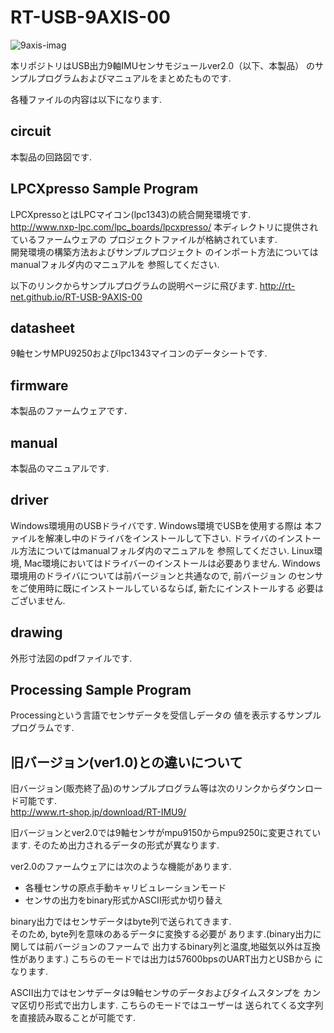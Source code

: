 # RT-USB-9AXIS-00

![9axis-imag](https://www.rt-net.jp/wp-content/uploads/2018/02/img-usb9s_01.png)

本リポジトリはUSB出力9軸IMUセンサモジュールver2.0（以下、本製品）
のサンプルプログラムおよびマニュアルをまとめたものです.  

各種ファイルの内容は以下になります.  

## circuit 
本製品の回路図です.

## LPCXpresso Sample Program 
LPCXpressoとはLPCマイコン(lpc1343)の統合開発環境です.  
<http://www.nxp-lpc.com/lpc_boards/lpcxpresso/>
本ディレクトリに提供されているファームウェアの
プロジェクトファイルが格納されています.  
開発環境の構築方法およびサンプルプロジェクト
のインポート方法についてはmanualフォルダ内のマニュアルを
参照してください.  

以下のリンクからサンプルプログラムの説明ページに飛びます.
http://rt-net.github.io/RT-USB-9AXIS-00


## datasheet
9軸センサMPU9250およびlpc1343マイコンのデータシートです.

## firmware 
本製品のファームウェアです．

## manual
本製品のマニュアルです.

## driver
Windows環境用のUSBドライバです.  Windows環境でUSBを使用する際は
本ファイルを解凍し中のドライバをインストールして下さい. 
ドライバのインストール方法についてはmanualフォルダ内のマニュアルを
参照してください.
Linux環境, Mac環境においてはドライバーのインストールは必要ありません.
Windows環境用のドライバについては前バージョンと共通なので, 前バージョン
のセンサをご使用時に既にインストールしているならば, 新たにインストールする
必要はございません.  

## drawing
外形寸法図のpdfファイルです.  

## Processing Sample Program
Processingという言語でセンサデータを受信しデータの
値を表示するサンプルプログラムです.  

## 旧バージョン(ver1.0)との違いについて
旧バージョン(販売終了品)のサンプルプログラム等は次のリンクからダウンロード可能です.  
http://www.rt-shop.jp/download/RT-IMU9/

旧バージョンとver2.0では9軸センサがmpu9150からmpu9250に変更されています. 
そのため出力されるデータの形式が異なります.

ver2.0のファームウェアには次のような機能があります.

- 各種センサの原点手動キャリビュレーションモード
- センサの出力をbinary形式かASCII形式か切り替え
 
binary出力ではセンサデータはbyte列で送られてきます.  
そのため, byte列を意味のあるデータに変換する必要が
あります.(binary出力に関しては前バージョンのファームで
出力するbinary列と温度,地磁気以外は互換性があります.)
こちらのモードでは出力は57600bpsのUART出力とUSBから
になります.  

ASCII出力ではセンサデータは9軸センサのデータおよびタイムスタンプを
カンマ区切り形式で出力します.  こちらのモードではユーザーは
送られてくる文字列を直接読み取ることが可能です. 
